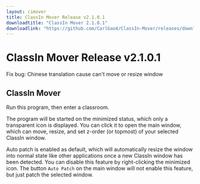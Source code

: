 ```yaml
---
layout: cimover
title: ClassIn Mover Release v2.1.0.1
downloadtitle: "ClassIn Mover 2.1.0.1"
downloadlink: "https://github.com/CarlGao4/ClassIn-Mover/releases/download/v2.1.0.1/ClassIn_Mover_2.1.0.1.zip"
---
```


# ClassIn Mover Release v2.1.0.1
Fix bug: Chinese translation cause can't move or resize window

## ClassIn Mover

Run this program, then enter a classroom.

The program will be started on the minimized status, which only a transparent icon is displayed. You can click it to open the main window, which can move, resize, and set z-order (or topmost) of your selected ClassIn window.

Auto patch is enabled as default, which will automatically resize the window into normal state like other applications once a new ClassIn window has been detected. You can disable this feature by right-clicking the minimized icon. The button `Auto Patch` on the main window will not enable this feature, but just patch the selected window.